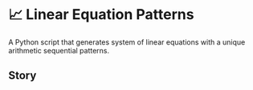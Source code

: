 # 📈 Linear Equation Patterns

A Python script that generates system of linear equations with a unique arithmetic sequential patterns.

## Story
